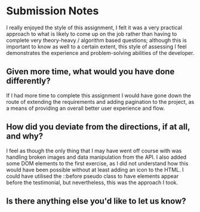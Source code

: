 # Submission Notes

I really enjoyed the style of this assignment, I felt it was a very practical approach to
what is likely to come up on the job rather than having to complete very theory-heavy / algorithm
based questions; although this is important to know as well to a certain extent, this style of
assessing I feel demonstrates the experience and problem-solving abilities of the developer.

## Given more time, what would you have done differently?

If I had more time to complete this assignment I would have gone down the route of extending
the requirements and adding pagination to the project, as a means of providing an
overall better user experience and flow.

## How did you deviate from the directions, if at all, and why?

I feel as though the only thing that I may have went off course with was handling broken images and data manipulation from the API.
I also added some DOM elements to the first exercise, as I did not understand how this would have been possible without at least
adding an icon to the HTML. I could have utilised the ::before pseudo class to have elements appear before the testimonial, but nevertheless, this was the approach I took.

## Is there anything else you'd like to let us know?

